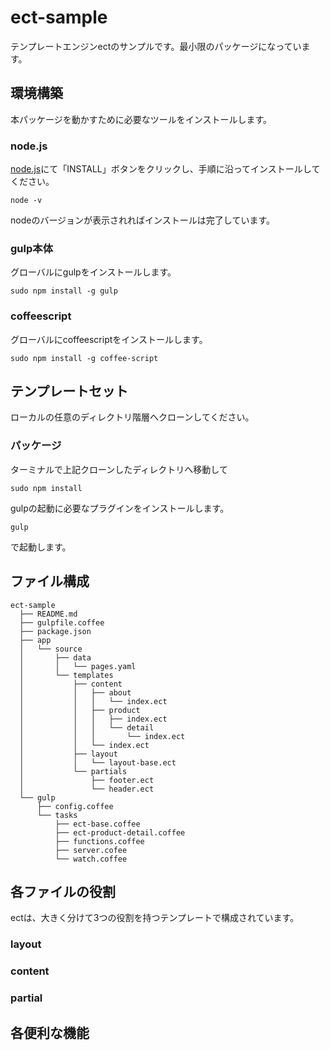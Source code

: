 # ect-sample
テンプレートエンジンectのサンプルです。最小限のパッケージになっています。

## 環境構築
本パッケージを動かすために必要なツールをインストールします。


### node.js
<a href="https://nodejs.org/en/" target="_blank">node.js</a>にて「INSTALL」ボタンをクリックし、手順に沿ってインストールしてください。

```
node -v
```
nodeのバージョンが表示されればインストールは完了しています。

### gulp本体
グローバルにgulpをインストールします。
```
sudo npm install -g gulp
```

### coffeescript
グローバルにcoffeescriptをインストールします。
```
sudo npm install -g coffee-script
```

## テンプレートセット
ローカルの任意のディレクトリ階層へクローンしてください。

### パッケージ
ターミナルで上記クローンしたディレクトリへ移動して
```
sudo npm install
```

gulpの起動に必要なプラグインをインストールします。

```
gulp
```

で起動します。

## ファイル構成
~~~~
ect-sample
  ├── README.md
  ├── gulpfile.coffee
  ├── package.json
  ├── app
  │   └── source
  │       ├── data
  │       │   └── pages.yaml
  │       └── templates
  │           ├── content
  │           │   ├── about
  │           │   │   └── index.ect
  │           │   ├── product
  │           │   │   ├── index.ect
  │           │   │   └── detail
  │           │   │       └── index.ect
  │           │   └── index.ect
  │           ├── layout
  │           │   └── layout-base.ect
  │           └── partials
  │               ├── footer.ect
  │               └── header.ect
  └── gulp
      ├── config.coffee
      └── tasks
          ├── ect-base.coffee
          ├── ect-product-detail.coffee
          ├── functions.coffee
          ├── server.cofee
          └── watch.coffee
~~~~

## 各ファイルの役割
ectは、大きく分けて3つの役割を持つテンプレートで構成されています。

### layout


### content


### partial



## 各便利な機能










